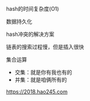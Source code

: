 hash的时间复杂度(O1)

数据持久化

hash冲突的解决方案



链表的搜索过程慢，但是插入很快

集合运算

- 交集：就是你有我也有的
- 并集：就是咱俩所有的

https://2018.hao245.com 

